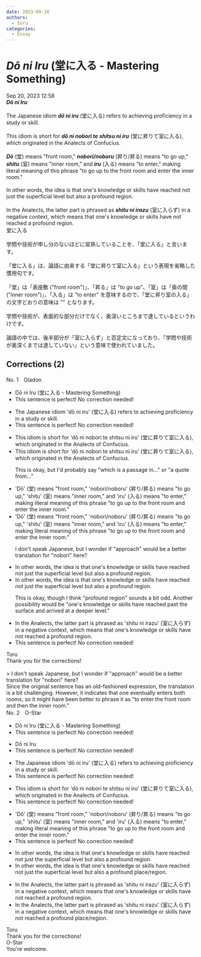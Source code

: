 ```yaml
---
date: 2023-09-20
authors:
  - toru
categories:
  - Essay
---
```


<h1 id="subject_show"><strong><em>Dō ni Iru</strong></em> (堂に入る - Mastering Something)</h1>
<div class="date">Sep 20, 2023 12:58</div>
<div id="post"><div id="body_show_ori">
<strong><em>Dō ni Iru</strong></em><br/><br/>The Japanese idiom <strong><em>dō ni iru</em></strong> (堂に入る) refers to achieving proficiency in a study or skill.<br/><br/>This idiom is short for <strong><em>dō ni nobori te shitsu ni iru</em></strong> (堂に昇りて室に入る), which originated in the Analects of Confucius.<br/><br/><strong><em>Dō</em></strong> (堂) means "front room," <strong><em>nobori/noboru</em></strong> (昇り/昇る) means "to go up," <strong><em>shitu</em></strong> (室) means "inner room," and <strong><em>iru</em></strong> (入る) means "to enter," making literal meaning of this phrase "to go up to the front room and enter the inner room."<br/><br/>In other words, the idea is that one's knowledge or skills have reached not just the superficial level but also a profound region.<br/><br/>In the Analects, the latter part is phrased as <strong><em>shitu ni irazu</em></strong> (室に入らず) in a negative context, which means that one's knowledge or skills have not reached a profound region.
</div></div>

<!-- more -->

<div id="post_ja"><div id="body_show_mo">
堂に入る<br/><br/>学問や技術が申し分のないほどに習熟していることを、「堂に入る」と言います。<br/><br/>「堂に入る」は、論語に由来する「堂に昇りて室に入る」という表現を省略した慣用句です。<br/><br/>「堂」は「表座敷 ("front room")」、「昇る」は "to go up"、「室」は「奥の間 ("inner room")」、「入る」は "to enter" を意味するので、「堂に昇り室の入る」の文字どおりの意味は "" となります。<br/><br/>学問や技術が、表面的な部分だけでなく、奥深いところまで達しているというわけです。<br/><br/>論語の中では、後半部分が「室に入らず」と否定文になっており、「学問や技術が奥深くまでは達していない」という意味で使われていました。
</div></div>

## Corrections (2)
<div id="block"><div class="first_name"> No. 1　<span class="just_name">Oladon</span></div><div id="block2">
<ul class="correction_field">
<li class="incorrect">Dō ni Iru (堂に入る - Mastering Something)</li>
<li class="corrected perfect">This sentence is perfect! No correction needed!</li>
</ul>
<ul class="correction_field">
<li class="incorrect">The Japanese idiom 'dō ni iru' (堂に入る) refers to achieving proficiency in a study or skill.</li>
<li class="corrected perfect">This sentence is perfect! No correction needed!</li>
</ul>
<ul class="correction_field">
<li class="incorrect">This idiom is short for 'dō ni nobori te shitsu ni iru' (堂に昇りて室に入る), which originated in the Analects of Confucius.</li>
<li class="corrected correct">
This idiom is short for 'dō ni nobori te shitsu ni iru' (堂に昇りて室に入る), which originated in the Analects of Confucius.
<p class="correction_comment">This is okay, but I'd probably say "which is a passage in..." or "a quote from..."</p>
</li>
</ul>
<ul class="correction_field">
<li class="incorrect">'Dō' (堂) means "front room," 'nobori/noboru' (昇り/昇る) means "to go up," 'shitu' (室) means "inner room," and 'iru' (入る) means "to enter," making literal meaning of this phrase "to go up to the front room and enter the inner room."</li>
<li class="corrected correct">
'Dō' (堂) means "front room," 'nobori/noboru' (昇り/昇る) means "to go up," 'shitu' (室) means "inner room," and 'iru' (入る) means "to enter," making literal meaning of this phrase "to go up to the front room and enter the inner room."
<p class="correction_comment">I don't speak Japanese, but I wonder if "approach" would be a better translation for "nobori" here?</p>
</li>
</ul>
<ul class="correction_field">
<li class="incorrect">In other words, the idea is that one's knowledge or skills have reached not just the superficial level but also a profound region.</li>
<li class="corrected correct">
In other words, the idea is that one's knowledge or skills have reached not just the superficial level but also a profound region.
<p class="correction_comment">This is okay, though I think "profound region" sounds a bit odd. Another possibility would be "one's knowledge or skills have reached past the surface and arrived at a deeper level."</p>
</li>
</ul>
<ul class="correction_field">
<li class="incorrect">In the Analects, the latter part is phrased as 'shitu ni irazu' (室に入らず) in a negative context, which means that one's knowledge or skills have not reached a profound region.</li>
<li class="corrected perfect">This sentence is perfect! No correction needed!</li>
</ul>
</div><div class="name"><span class="just_name">Toru</span><br>
Thank you for the corrections!<br/><br/>&gt; I don't speak Japanese, but I wonder if "approach" would be a better translation for "nobori" here?<br/>Since the original sentence has an old-fashioned expression, the translation is a bit challenging. However, it indicates that one eventually enters both rooms, so it might have been better to phrase it as "to enter the front room and then the inner room."
</div>
</div>
<div id="block"><div class="first_name"> No. 2　<span class="just_name">O-Star</span></div><div id="block2">
<ul class="correction_field">
<li class="incorrect">Dō ni Iru (堂に入る - Mastering Something)</li>
<li class="corrected perfect">This sentence is perfect! No correction needed!</li>
</ul>
<ul class="correction_field">
<li class="incorrect">Dō ni Iru</li>
<li class="corrected perfect">This sentence is perfect! No correction needed!</li>
</ul>
<ul class="correction_field">
<li class="incorrect">The Japanese idiom 'dō ni iru' (堂に入る) refers to achieving proficiency in a study or skill.</li>
<li class="corrected perfect">This sentence is perfect! No correction needed!</li>
</ul>
<ul class="correction_field">
<li class="incorrect">This idiom is short for 'dō ni nobori te shitsu ni iru' (堂に昇りて室に入る), which originated in the Analects of Confucius.</li>
<li class="corrected perfect">This sentence is perfect! No correction needed!</li>
</ul>
<ul class="correction_field">
<li class="incorrect">'Dō' (堂) means "front room," 'nobori/noboru' (昇り/昇る) means "to go up," 'shitu' (室) means "inner room," and 'iru' (入る) means "to enter," making literal meaning of this phrase "to go up to the front room and enter the inner room."</li>
<li class="corrected perfect">This sentence is perfect! No correction needed!</li>
</ul>
<ul class="correction_field">
<li class="incorrect">In other words, the idea is that one's knowledge or skills have reached not just the superficial level but also a profound region.</li>
<li class="corrected correct">
In other words, the idea is that one's knowledge or skills have reached not just the superficial level but also a profound <span class="f_blue">place/region</span>.
</li>
</ul>
<ul class="correction_field">
<li class="incorrect">In the Analects, the latter part is phrased as 'shitu ni irazu' (室に入らず) in a negative context, which means that one's knowledge or skills have not reached a profound region.</li>
<li class="corrected correct">
In the Analects, the latter part is phrased as 'shitu ni irazu' (室に入らず) in a negative context, which means that one's knowledge or skills have not reached a profound <span class="f_blue">place/region</span>.
</li>
</ul>
</div><div class="name"><span class="just_name">Toru</span><br>
Thank you for the corrections!
</div>
<div class="name"><span class="just_name">O-Star</span><br>
You're welcome.
</div>
</div>
